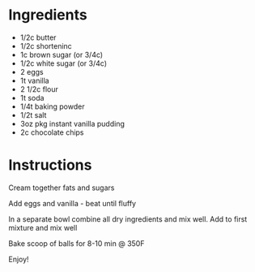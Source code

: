 # Ingredients

- 1/2c butter
- 1/2c shorteninc
- 1c brown sugar (or 3/4c)
- 1/2c white sugar (or 3/4c)
- 2 eggs
- 1t vanilla
- 2 1/2c flour
- 1t soda
- 1/4t baking powder
- 1/2t salt
- 3oz pkg instant vanilla pudding
- 2c chocolate chips

# Instructions

Cream together fats and sugars

Add eggs and vanilla - beat until fluffy

In a separate bowl combine all dry ingredients and mix well. Add to first mixture and mix well

Bake scoop of balls for 8-10 min @ 350F

Enjoy!
